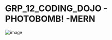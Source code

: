 # GRP_12_CODING_DOJO - PHOTOBOMB! -MERN
![image](https://user-images.githubusercontent.com/107096694/220779774-092ebe3d-8ff4-44d6-8d10-d059c8777859.png)


